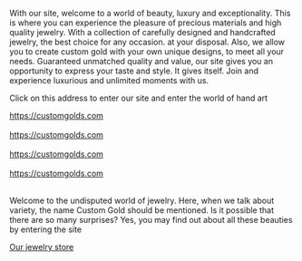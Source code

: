 With our site, welcome to a world of beauty, luxury and exceptionality. This is where you can experience the pleasure of precious materials and high quality jewelry. With a collection of carefully designed and handcrafted jewelry, the best choice for any occasion. at your disposal. Also, we allow you to create custom gold with your own unique designs, to meet all your needs. Guaranteed unmatched quality and value, our site gives you an opportunity to express your taste and style. It gives itself. Join and experience luxurious and unlimited moments with us.


Click on this address to enter our site and enter the world of hand art


https://customgolds.com
<br>
<br>
https://customgolds.com
<br>
<br>
https://customgolds.com
<br>
<br>
https://customgolds.com
<br>
<br>

Welcome to the undisputed world of jewelry. Here, when we talk about variety, the name Custom Gold should be mentioned. Is it possible that there are so many surprises? Yes, you may find out about all these beauties by entering the site

<a href="https://customgolds.com/shop">Our jewelry store</a>

